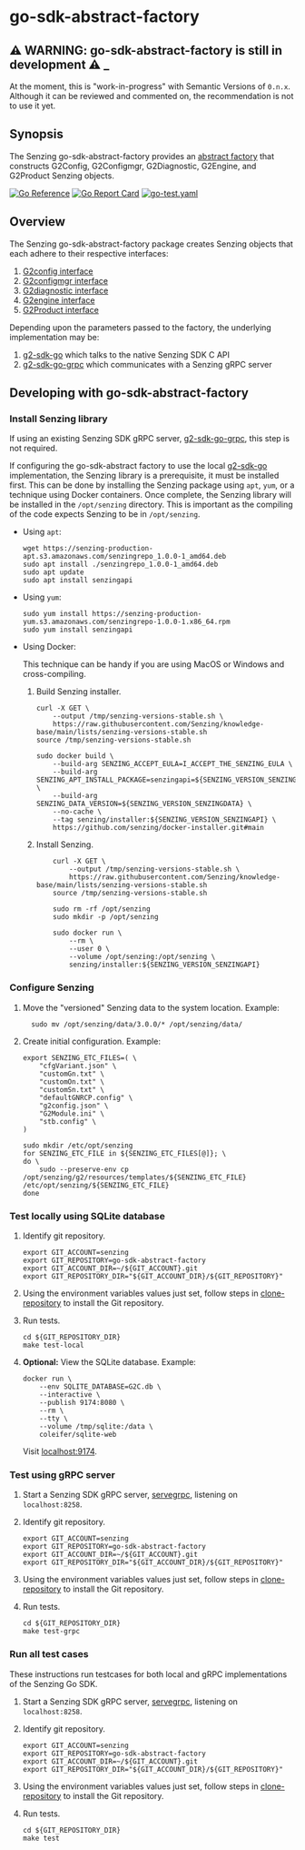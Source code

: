 # go-sdk-abstract-factory

## :warning: WARNING: go-sdk-abstract-factory is still in development :warning: _

At the moment, this is "work-in-progress" with Semantic Versions of `0.n.x`.
Although it can be reviewed and commented on,
the recommendation is not to use it yet.

## Synopsis

The Senzing go-sdk-abstract-factory provides an
[abstract factory](https://en.wikipedia.org/wiki/Abstract_factory_pattern)
that constructs G2Config, G2Configmgr, G2Diagnostic, G2Engine, and G2Product Senzing objects.

[![Go Reference](https://pkg.go.dev/badge/github.com/senzing/go-sdk-abstract-factory.svg)](https://pkg.go.dev/github.com/senzing/go-sdk-abstract-factory)
[![Go Report Card](https://goreportcard.com/badge/github.com/senzing/go-sdk-abstract-factory)](https://goreportcard.com/report/github.com/senzing/go-sdk-abstract-factory)
[![go-test.yaml](https://github.com/Senzing/go-sdk-abstract-factory/actions/workflows/go-test.yaml/badge.svg)](https://github.com/Senzing/go-sdk-abstract-factory/actions/workflows/go-test.yaml)

## Overview

The Senzing go-sdk-abstract-factory package creates Senzing objects that each adhere to their respective interfaces:

1. [G2config interface](https://github.com/Senzing/g2-sdk-go/blob/main/g2config/main.go)
1. [G2configmgr interface](https://github.com/Senzing/g2-sdk-go/blob/main/g2configmgr/main.go)
1. [G2diagnostic interface](https://github.com/Senzing/g2-sdk-go/blob/main/g2diagnostic/main.go)
1. [G2engine interface](https://github.com/Senzing/g2-sdk-go/blob/main/g2engine/main.go)
1. [G2Product interface](https://github.com/Senzing/g2-sdk-go/blob/main/g2product/main.go)

Depending upon the parameters passed to the factory, the underlying implementation may be:

1. [g2-sdk-go](https://github.com/Senzing/g2-sdk-go) which talks to the native Senzing SDK C API
1. [g2-sdk-go-grpc](https://github.com/Senzing/g2-sdk-go-grpc) which communicates with a Senzing gRPC server

## Developing with go-sdk-abstract-factory

### Install Senzing library

If using an existing Senzing SDK gRPC server,
[g2-sdk-go-grpc](https://github.com/Senzing/g2-sdk-go-grpc),
this step is not required.

If configuring the go-sdk-abstract factory to use the local
[g2-sdk-go](https://github.com/Senzing/g2-sdk-go)
implementation,  the Senzing library is a prerequisite, it must be installed first.
This can be done by installing the Senzing package using `apt`, `yum`,
or a technique using Docker containers.
Once complete, the Senzing library will be installed in the `/opt/senzing` directory.
This is important as the compiling of the code expects Senzing to be in `/opt/senzing`.

- Using `apt`:

    ```console
    wget https://senzing-production-apt.s3.amazonaws.com/senzingrepo_1.0.0-1_amd64.deb
    sudo apt install ./senzingrepo_1.0.0-1_amd64.deb
    sudo apt update
    sudo apt install senzingapi

    ```

- Using `yum`:

    ```console
    sudo yum install https://senzing-production-yum.s3.amazonaws.com/senzingrepo-1.0.0-1.x86_64.rpm
    sudo yum install senzingapi

    ```

- Using Docker:

  This technique can be handy if you are using MacOS or Windows and cross-compiling.

    1. Build Senzing installer.

        ```console
        curl -X GET \
            --output /tmp/senzing-versions-stable.sh \
            https://raw.githubusercontent.com/Senzing/knowledge-base/main/lists/senzing-versions-stable.sh
        source /tmp/senzing-versions-stable.sh

        sudo docker build \
            --build-arg SENZING_ACCEPT_EULA=I_ACCEPT_THE_SENZING_EULA \
            --build-arg SENZING_APT_INSTALL_PACKAGE=senzingapi=${SENZING_VERSION_SENZINGAPI_BUILD} \
            --build-arg SENZING_DATA_VERSION=${SENZING_VERSION_SENZINGDATA} \
            --no-cache \
            --tag senzing/installer:${SENZING_VERSION_SENZINGAPI} \
            https://github.com/senzing/docker-installer.git#main

        ```

    1. Install Senzing.

        ```console
            curl -X GET \
                --output /tmp/senzing-versions-stable.sh \
                https://raw.githubusercontent.com/Senzing/knowledge-base/main/lists/senzing-versions-stable.sh
            source /tmp/senzing-versions-stable.sh

            sudo rm -rf /opt/senzing
            sudo mkdir -p /opt/senzing

            sudo docker run \
                --rm \
                --user 0 \
                --volume /opt/senzing:/opt/senzing \
                senzing/installer:${SENZING_VERSION_SENZINGAPI}

        ```

### Configure Senzing

1. Move the "versioned" Senzing data to the system location.
   Example:

    ```console
      sudo mv /opt/senzing/data/3.0.0/* /opt/senzing/data/

    ```

1. Create initial configuration.
   Example:

    ```console
    export SENZING_ETC_FILES=( \
        "cfgVariant.json" \
        "customGn.txt" \
        "customOn.txt" \
        "customSn.txt" \
        "defaultGNRCP.config" \
        "g2config.json" \
        "G2Module.ini" \
        "stb.config" \
    )

    sudo mkdir /etc/opt/senzing
    for SENZING_ETC_FILE in ${SENZING_ETC_FILES[@]}; \
    do \
        sudo --preserve-env cp /opt/senzing/g2/resources/templates/${SENZING_ETC_FILE} /etc/opt/senzing/${SENZING_ETC_FILE}
    done
    ```

### Test locally using SQLite database

1. Identify git repository.

    ```console
    export GIT_ACCOUNT=senzing
    export GIT_REPOSITORY=go-sdk-abstract-factory
    export GIT_ACCOUNT_DIR=~/${GIT_ACCOUNT}.git
    export GIT_REPOSITORY_DIR="${GIT_ACCOUNT_DIR}/${GIT_REPOSITORY}"

    ```

1. Using the environment variables values just set, follow steps in
   [clone-repository](https://github.com/Senzing/knowledge-base/blob/main/HOWTO/clone-repository.md) to install the Git repository.

1. Run tests.

    ```console
    cd ${GIT_REPOSITORY_DIR}
    make test-local

    ```

1. **Optional:** View the SQLite database.
   Example:

    ```console
    docker run \
        --env SQLITE_DATABASE=G2C.db \
        --interactive \
        --publish 9174:8080 \
        --rm \
        --tty \
        --volume /tmp/sqlite:/data \
        coleifer/sqlite-web

    ```

   Visit [localhost:9174](http://localhost:9174).

### Test using gRPC server

1. Start a Senzing SDK gRPC server,
   [servegrpc](https://github.com/Senzing/servegrpc),
   listening on `localhost:8258`.

1. Identify git repository.

    ```console
    export GIT_ACCOUNT=senzing
    export GIT_REPOSITORY=go-sdk-abstract-factory
    export GIT_ACCOUNT_DIR=~/${GIT_ACCOUNT}.git
    export GIT_REPOSITORY_DIR="${GIT_ACCOUNT_DIR}/${GIT_REPOSITORY}"

    ```

1. Using the environment variables values just set, follow steps in
   [clone-repository](https://github.com/Senzing/knowledge-base/blob/main/HOWTO/clone-repository.md) to install the Git repository.

1. Run tests.

    ```console
    cd ${GIT_REPOSITORY_DIR}
    make test-grpc

    ```

### Run all test cases

These instructions run testcases for both local and gRPC implementations of the Senzing Go SDK.

1. Start a Senzing SDK gRPC server,
   [servegrpc](https://github.com/Senzing/servegrpc),
   listening on `localhost:8258`.

1. Identify git repository.

    ```console
    export GIT_ACCOUNT=senzing
    export GIT_REPOSITORY=go-sdk-abstract-factory
    export GIT_ACCOUNT_DIR=~/${GIT_ACCOUNT}.git
    export GIT_REPOSITORY_DIR="${GIT_ACCOUNT_DIR}/${GIT_REPOSITORY}"

    ```

1. Using the environment variables values just set, follow steps in
   [clone-repository](https://github.com/Senzing/knowledge-base/blob/main/HOWTO/clone-repository.md) to install the Git repository.

1. Run tests.

    ```console
    cd ${GIT_REPOSITORY_DIR}
    make test

    ```
